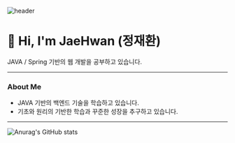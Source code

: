 ![header](https://capsule-render.vercel.app/api?type=venom&color=auto&height=300&section=header&text=JaeHwan's+%GitHub&fontSize=55)

# 👋 Hi, I'm JaeHwan (정재환)

JAVA / Spring 기반의 웹 개발을 공부하고 있습니다.

---

### About Me
- JAVA 기반의 백엔드 기술을 학습하고 있습니다.
- 기초와 원리의 기반한 학습과 꾸준한 성장을 추구하고 있습니다.

---
![Anurag's GitHub stats](https://github-readme-stats.vercel.app/api?username=rekindle402&show_icons=true&theme=gotham)
